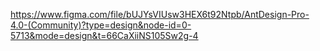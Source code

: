 https://www.figma.com/file/bUJYsVIUsw3HEX6t92Ntpb/AntDesign-Pro-4.0-(Community)?type=design&node-id=0-5713&mode=design&t=66CaXiiNS105Sw2g-4

